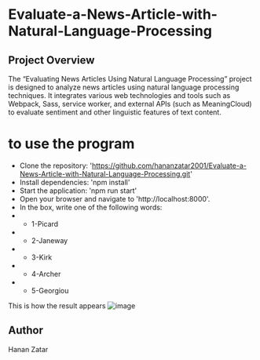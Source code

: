 # Evaluate-a-News-Article-with-Natural-Language-Processing
## Project Overview
The “Evaluating News Articles Using Natural Language Processing” project is designed to analyze news articles using natural language processing techniques. It integrates various web technologies and tools such as Webpack, Sass, service worker, and external APIs (such as MeaningCloud) to evaluate sentiment and other linguistic features of text content.

# to use the program
- Clone the repository: 'https://github.com/hananzatar2001/Evaluate-a-News-Article-with-Natural-Language-Processing.git'
- Install dependencies: 'npm install'
- Start the application: 'npm run start'
- Open your browser and navigate to 'http://localhost:8000'.
- In the box, write one of the following words:
- - 1-Picard
- - 2-Janeway
- - 3-Kirk
- - 4-Archer
- - 5-Georgiou

This is how the result appears
![image](https://github.com/user-attachments/assets/bde8f89b-70c1-4843-ac42-bf84e40c3a06)



## Author
Hanan Zatar
